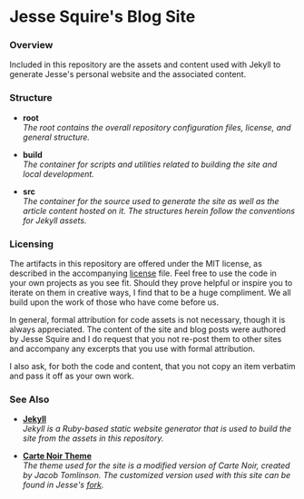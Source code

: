 # Jesse Squire's Blog Site #

### Overview ###

Included in this repository are the assets and content used with Jekyll to generate  Jesse's personal website and the associated content.

### Structure ###

* **root**
  <br />_The root contains the overall repository configuration files, license, and general structure._

* **build**
  <br />_The container for scripts and utilities related to building the site and local development._

* **src**
  <br />_The container for the source used to generate the site as well as the article content hosted on it.  The structures herein follow the conventions for Jekyll assets._


### Licensing ###
The artifacts in this repository are offered under the MIT license, as described in the accompanying [license](./LICENSE "license") file.  Feel free to use the code in your own projects as you see fit.  Should they prove helpful or inspire you to iterate on them in creative ways, I find that to be a huge compliment.  We all build upon the work of those who have come before us.

In general, formal attribution for code assets is not necessary, though it is always appreciated.  The content of the site and blog posts were authored by Jesse Squire and I do request that you not re-post them to other sites and accompany any excerpts that you use with formal attribution.

I also ask, for both the code and content, that you not copy an item verbatim and pass it off as your own work.

### See Also ###

* **[Jekyll](https://jekyllrb.com/docs/home/ "Jekyll Documentation")**
  <br />_Jekyll is a Ruby-based static website generator that is used to build the site from the assets in this repository._

* **[Carte Noir Theme](https://github.com/jacobtomlinson/carte-noire "Carte Noir GitHub Repository")**
  <br />_The theme used for the site is a modified version of Carte Noir, created by Jacob Tomlinson.  The customized version used with this site can be found in Jesse's [fork](https://github.com/jsquire/carte-noire "Jesse's Carte Noir Fork")._
